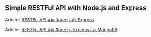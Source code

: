 ## Simple RESTFul API with Node.js and Express


Article : [ RESTFul API ด้วย Node.js กับ Express](https://devahoy.com/blog/2014/09/restful-api-with-node-js-and-express/s)

Article : [RESTFul API ด้วย Node.js, Express และ MongoDB](https://devahoy.com/blog/2014/11/restful-api-with-node-js-and-mongodb/)
